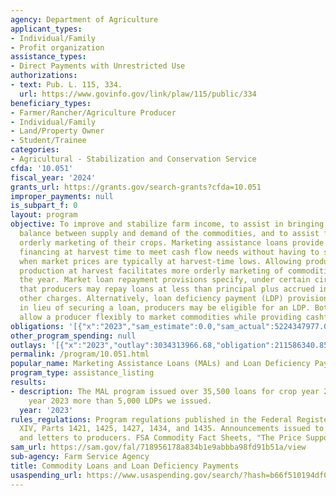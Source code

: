 ```yaml
---
agency: Department of Agriculture
applicant_types:
- Individual/Family
- Profit organization
assistance_types:
- Direct Payments with Unrestricted Use
authorizations:
- text: Pub. L. 115, 334.
  url: https://www.govinfo.gov/link/plaw/115/public/334
beneficiary_types:
- Farmer/Rancher/Agriculture Producer
- Individual/Family
- Land/Property Owner
- Student/Trainee
categories:
- Agricultural - Stabilization and Conservation Service
cfda: '10.051'
fiscal_year: '2024'
grants_url: https://grants.gov/search-grants?cfda=10.051
improper_payments: null
is_subpart_f: 0
layout: program
objective: To improve and stabilize farm income, to assist in bringing about a better
  balance between supply and demand of the commodities, and to assist farmers in the
  orderly marketing of their crops. Marketing assistance loans provide producers interim
  financing at harvest time to meet cash flow needs without having to sell their commodities
  when market prices are typically at harvest-time lows. Allowing producers to store
  production at harvest facilitates more orderly marketing of commodities throughout
  the year. Market loan repayment provisions specify, under certain circumstances,
  that producers may repay loans at less than principal plus accrued interest and
  other charges. Alternatively, loan deficiency payment (LDP) provisions specify that,
  in lieu of securing a loan, producers may be eligible for an LDP. Both programs
  allow a producer flexibly to market commodities while providing cashflow.
obligations: '[{"x":"2023","sam_estimate":0.0,"sam_actual":5224347977.0,"usa_spending_actual":211586340.85},{"x":"2024","sam_estimate":0.0,"sam_actual":5357081039.0,"usa_spending_actual":78730145.43},{"x":"2025","sam_estimate":0.0,"sam_actual":7058687320.0,"usa_spending_actual":66801656.62}]'
other_program_spending: null
outlays: '[{"x":"2023","outlay":3034313966.68,"obligation":211586340.85},{"x":"2024","outlay":1596197629.15,"obligation":78730145.43},{"x":"2025","outlay":2282981595.21,"obligation":66801656.62}]'
permalink: /program/10.051.html
popular_name: Marketing Assistance Loans (MALs) and Loan Deficiency Payments (LDPs)
program_type: assistance_listing
results:
- description: The MAL program issued over 35,500 loans for crop year 2023. In crop
    year 2023 more than 5,000 LDPs we issued.
  year: '2023'
rules_regulations: Program regulations published in the Federal Register 7 CFR, Chapter
  XIV, Parts 1421, 1425, 1427, 1434, and 1435. Announcements issued to news media
  and letters to producers. FSA Commodity Fact Sheets, "The Price Support Program."
sam_url: https://sam.gov/fal/718956178a834b1e9abbba98fd91b51a/view
sub-agency: Farm Service Agency
title: Commodity Loans and Loan Deficiency Payments
usaspending_url: https://www.usaspending.gov/search/?hash=b66f510194df06e3c91ae20e101af997
---
```

